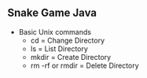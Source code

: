 ## Snake Game Java

* Basic Unix commands
	- cd = Change Directory
	- ls = List Directory
	- mkdir = Create Directory
	- rm -rf or rmdir = Delete Directory
